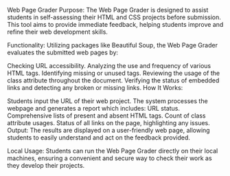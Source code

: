 Web Page Grader
Purpose: The Web Page Grader is designed to assist students in self-assessing their HTML and CSS projects before submission. This tool aims to provide immediate feedback, helping students improve and refine their web development skills.

Functionality: Utilizing packages like Beautiful Soup, the Web Page Grader evaluates the submitted web pages by:

Checking URL accessibility.
Analyzing the use and frequency of various HTML tags.
Identifying missing or unused tags.
Reviewing the usage of the class attribute throughout the document.
Verifying the status of embedded links and detecting any broken or missing links.
How It Works:

Students input the URL of their web project.
The system processes the webpage and generates a report which includes:
URL status.
Comprehensive lists of present and absent HTML tags.
Count of class attribute usages.
Status of all links on the page, highlighting any issues.
Output: The results are displayed on a user-friendly web page, allowing students to easily understand and act on the feedback provided.

Local Usage: Students can run the Web Page Grader directly on their local machines, ensuring a convenient and secure way to check their work as they develop their projects.
